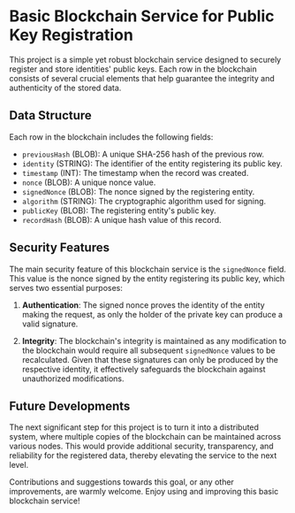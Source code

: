 # Basic Blockchain Service for Public Key Registration

This project is a simple yet robust blockchain service designed to securely register and store identities' public keys. Each row in the blockchain consists of several crucial elements that help guarantee the integrity and authenticity of the stored data.

## Data Structure

Each row in the blockchain includes the following fields:

- `previousHash` (BLOB): A unique SHA-256 hash of the previous row.
- `identity` (STRING): The identifier of the entity registering its public key.
- `timestamp` (INT): The timestamp when the record was created.
- `nonce` (BLOB): A unique nonce value.
- `signedNonce` (BLOB): The nonce signed by the registering entity.
- `algorithm` (STRING): The cryptographic algorithm used for signing.
- `publicKey` (BLOB): The registering entity's public key.
- `recordHash` (BLOB): A unique hash value of this record.

## Security Features

The main security feature of this blockchain service is the `signedNonce` field. This value is the nonce signed by the entity registering its public key, which serves two essential purposes:

1. **Authentication**: The signed nonce proves the identity of the entity making the request, as only the holder of the private key can produce a valid signature.

2. **Integrity**: The blockchain's integrity is maintained as any modification to the blockchain would require all subsequent `signedNonce` values to be recalculated. Given that these signatures can only be produced by the respective identity, it effectively safeguards the blockchain against unauthorized modifications.

## Future Developments

The next significant step for this project is to turn it into a distributed system, where multiple copies of the blockchain can be maintained across various nodes. This would provide additional security, transparency, and reliability for the registered data, thereby elevating the service to the next level.

Contributions and suggestions towards this goal, or any other improvements, are warmly welcome. Enjoy using and improving this basic blockchain service!
